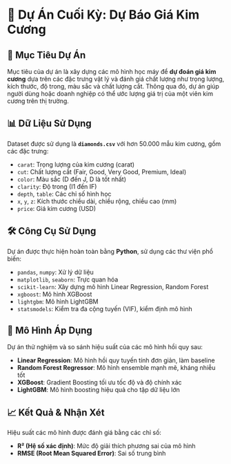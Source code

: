 # 💎 Dự Án Cuối Kỳ: Dự Báo Giá Kim Cương

## 🎯 Mục Tiêu Dự Án

Mục tiêu của dự án là xây dựng các mô hình học máy để **dự đoán giá kim cương** dựa trên các đặc trưng vật lý và đánh giá chất lượng như trọng lượng, kích thước, độ trong, màu sắc và chất lượng cắt. Thông qua đó, dự án giúp người dùng hoặc doanh nghiệp có thể ước lượng giá trị của một viên kim cương trên thị trường.

## 📊 Dữ Liệu Sử Dụng

Dataset được sử dụng là **`diamonds.csv`** với hơn 50.000 mẫu kim cương, gồm các đặc trưng:

* `carat`: Trọng lượng của kim cương (carat)
* `cut`: Chất lượng cắt (Fair, Good, Very Good, Premium, Ideal)
* `color`: Màu sắc (D đến J, D là tốt nhất)
* `clarity`: Độ trong (I1 đến IF)
* `depth`, `table`: Các chỉ số hình học
* `x`, `y`, `z`: Kích thước chiều dài, chiều rộng, chiều cao (mm)
* `price`: Giá kim cương (USD)

## 🛠️ Công Cụ Sử Dụng

Dự án được thực hiện hoàn toàn bằng **Python**, sử dụng các thư viện phổ biến:

* `pandas`, `numpy`: Xử lý dữ liệu
* `matplotlib`, `seaborn`: Trực quan hóa
* `scikit-learn`: Xây dựng mô hình Linear Regression, Random Forest
* `xgboost`: Mô hình XGBoost
* `lightgbm`: Mô hình LightGBM
* `statsmodels`: Kiểm tra đa cộng tuyến (VIF), kiểm định mô hình

## 🤖 Mô Hình Áp Dụng

Dự án thử nghiệm và so sánh hiệu suất của các mô hình hồi quy sau:

* **Linear Regression**: Mô hình hồi quy tuyến tính đơn giản, làm baseline
* **Random Forest Regressor**: Mô hình ensemble mạnh mẽ, kháng nhiễu tốt
* **XGBoost**: Gradient Boosting tối ưu tốc độ và độ chính xác
* **LightGBM**: Mô hình boosting hiệu quả cho tập dữ liệu lớn

## 📈 Kết Quả & Nhận Xét

Hiệu suất các mô hình được đánh giá bằng các chỉ số:

* **R² (Hệ số xác định)**: Mức độ giải thích phương sai của mô hình
* **RMSE (Root Mean Squared Error)**: Sai số trung bình


